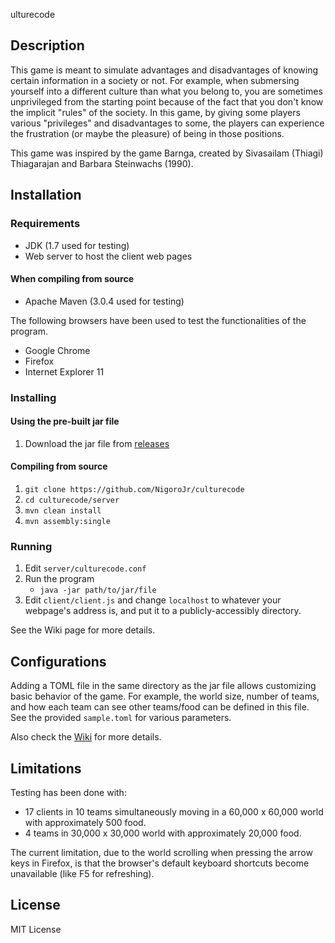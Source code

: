 ulturecode
## Description
This game is meant to simulate advantages and disadvantages of knowing certain
information in a society or not. For example, when submersing yourself into a
different culture than what you belong to, you are sometimes unprivileged from
the starting point because of the fact that you don't know the implicit
"rules" of the society. In this game, by giving some players various
"privileges" and disadvantages to some, the players can experience the
frustration (or maybe the pleasure) of being in those positions.

This game was inspired by the game Barnga, created by Sivasailam (Thiagi)
Thiagarajan and Barbara Steinwachs (1990).

## Installation
### Requirements
* JDK (1.7 used for testing)
* Web server to host the client web pages

#### When compiling from source
* Apache Maven (3.0.4 used for testing)

The following browsers have been used to test the functionalities of the
program.

* Google Chrome
* Firefox
* Internet Explorer 11

### Installing
#### Using the pre-built jar file
1. Download the jar file from
   [releases](https://github.com/NigoroJr/culturecode/releases/latest)

#### Compiling from source
1. `git clone https://github.com/NigoroJr/culturecode`
2. `cd culturecode/server`
3. `mvn clean install`
4. `mvn assembly:single`

### Running
1. Edit `server/culturecode.conf`
2. Run the program
    * `java -jar path/to/jar/file`
3. Edit `client/client.js` and change `localhost` to whatever your webpage's
   address is, and put it to a publicly-accessibly directory.

See the Wiki page for more details.

## Configurations
Adding a TOML file in the same directory as the jar file allows customizing
basic behavior of the game. For example, the world size, number of teams, and
how each team can see other teams/food can be defined in this file. See the
provided `sample.toml` for various parameters.

Also check the [Wiki](https://github.com/NigoroJr/culturecode/wiki) for more
details.

## Limitations
Testing has been done with:

* 17 clients in 10 teams simultaneously moving in a 60,000 x 60,000 world with
  approximately 500 food.
* 4 teams in 30,000 x 30,000 world with approximately 20,000 food.

The current limitation, due to the world scrolling when pressing the arrow
keys in Firefox, is that the browser's default keyboard shortcuts become
unavailable (like F5 for refreshing).

## License
MIT License
